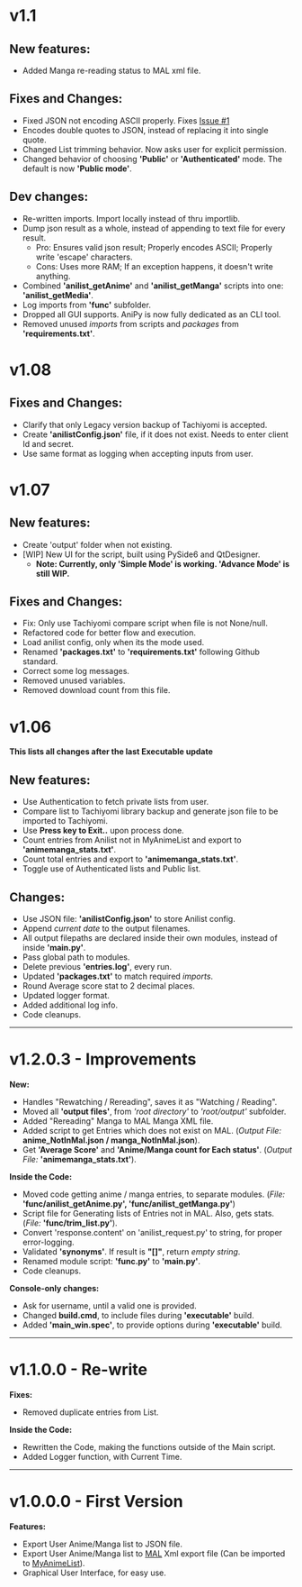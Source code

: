 # v1.1
## New features:
- Added Manga re-reading status to MAL xml file.

## Fixes and Changes:
- Fixed JSON not encoding ASCII properly. Fixes [Issue #1](https://github.com/Jacekun/AniPy/issues/1)
- Encodes double quotes to JSON, instead of replacing it into single quote.
- Changed List trimming behavior. Now asks user for explicit permission.
- Changed behavior of choosing **'Public'** or **'Authenticated'** mode. The default is now **'Public mode'**.

## Dev changes:
- Re-written imports. Import locally instead of thru importlib.
- Dump json result as a whole, instead of appending to text file for every result.
  - Pro: Ensures valid json result; Properly encodes ASCII; Properly write 'escape' characters.
  - Cons: Uses more RAM; If an exception happens, it doesn't write anything.
- Combined **'anilist_getAnime'** and **'anilist_getManga'** scripts into one: **'anilist_getMedia'**.
- Log imports from **'func'** subfolder.
- Dropped all GUI supports. AniPy is now fully dedicated as an CLI tool.
- Removed unused *imports* from scripts and *packages* from **'requirements.txt'**.

# v1.08
## Fixes and Changes:
- Clarify that only Legacy version backup of Tachiyomi is accepted.
- Create **'anilistConfig.json'** file, if it does not exist. Needs to enter client Id and secret.
- Use same format as logging when accepting inputs from user.

# v1.07
## New features:
- Create 'output' folder when not existing.
- [WIP] New UI for the script, built using PySide6 and QtDesigner.
  - **Note: Currently, only 'Simple Mode' is working. 'Advance Mode' is still WIP.**

## Fixes and Changes:
- Fix: Only use Tachiyomi compare script when file is not None/null.
- Refactored code for better flow and execution.
- Load anilist config, only when its the mode used.
- Renamed **'packages.txt'** to **'requirements.txt'** following Github standard.
- Correct some log messages.
- Removed unused variables.
- Removed download count from this file.

# v1.06
**This lists all changes after the last Executable update** <br>
## New features:
- Use Authentication to fetch private lists from user.
- Compare list to Tachiyomi library backup and generate json file to be imported to Tachiyomi.
- Use **Press <Enter> key to Exit..** upon process done.
- Count entries from Anilist not in MyAnimeList and export to **'animemanga_stats.txt'**.
- Count total entries and export to **'animemanga_stats.txt'**.
- Toggle use of Authenticated lists and Public list.

## Changes: 
- Use JSON file: **'anilistConfig.json'** to store Anilist config.
- Append *current date* to the output filenames.
- All output filepaths are declared inside their own modules, instead of inside **'main.py'**.
- Pass global path to modules.
- Delete previous **'entries.log'**, every run.
- Updated **'packages.txt'** to match required *imports*.
- Round Average score stat to 2 decimal places.
- Updated logger format.
- Added additional log info.
- Code cleanups.
****

# v1.2.0.3 - Improvements
**New:**
- Handles "Rewatching / Rereading", saves it as "Watching / Reading".
- Moved all **'output files'**, from *'root directory'* to *'root/output'* subfolder.
- Added "Rereading" Manga to MAL Manga XML file.
- Added script to get Entries which does not exist on MAL. (*Output File:* **anime_NotInMal.json / manga_NotInMal.json**).
- Get **'Average Score'** and **'Anime/Manga count for Each status'**. (*Output File:* **'animemanga_stats.txt'**).

**Inside the Code:**
- Moved code getting anime / manga entries, to separate modules. (*File:* **'func/anilist_getAnime.py', 'func/anilist_getManga.py'**)
- Script file for Generating lists of Entries not in MAL. Also, gets stats. (*File:* **'func/trim_list.py'**).
- Convert 'response.content' on 'anilist_request.py' to string, for proper error-logging.
- Validated **'synonyms'**. If result is **"[]"**, return *empty string*.
- Renamed module script: **'func.py'** to **'main.py'**.
- Code cleanups.

**Console-only changes:**
- Ask for username, until a valid one is provided.
- Changed **build.cmd**, to include files during **'executable'** build.
- Added **'main_win.spec'**, to provide options during **'executable'** build.
****

# v1.1.0.0 - Re-write
**Fixes:**
- Removed duplicate entries from List.

**Inside the Code:**
- Rewritten the Code, making the functions outside of the Main script.
- Added Logger function, with Current Time.
****

# v1.0.0.0 - First Version
**Features:**
- Export User Anime/Manga list to JSON file.
- Export User Anime/Manga list to [MAL](https://myanimelist.net/) Xml export file (Can be imported to [MyAnimeList](https://myanimelist.net/import.php)).
- Graphical User Interface, for easy use.